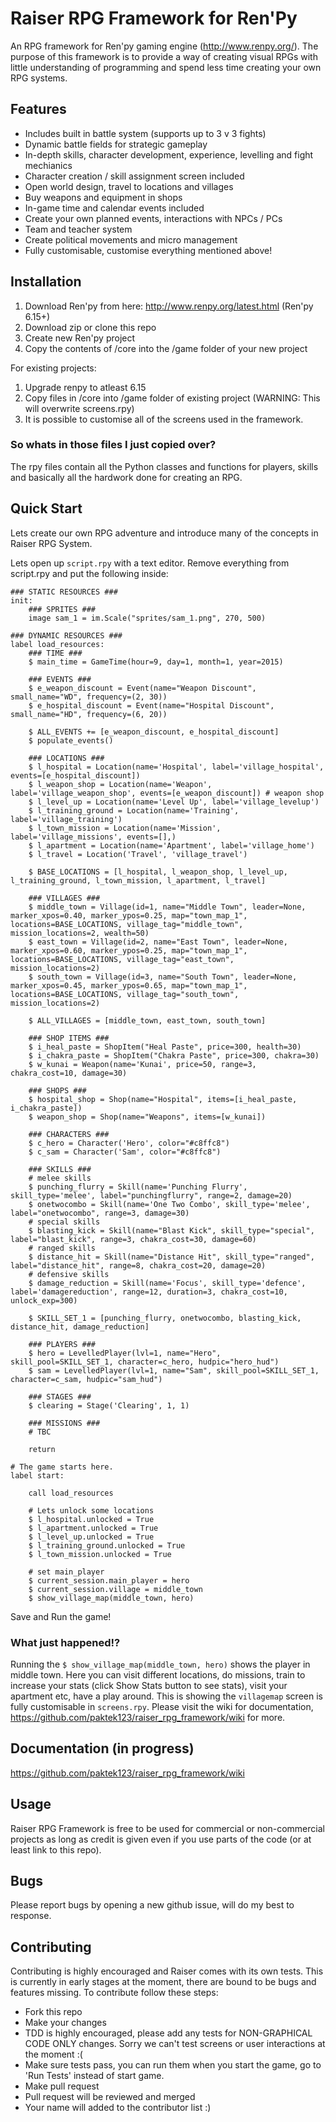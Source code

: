 # Raiser RPG Framework for Ren'Py

An RPG framework for Ren'py gaming engine (http://www.renpy.org/). The purpose of this framework is to provide a way of creating visual RPGs with little understanding of programming and spend less time creating your own RPG systems.

## Features
- Includes built in battle system (supports up to 3 v 3 fights)
- Dynamic battle fields for strategic gameplay
- In-depth skills, character development, experience, levelling and fight mechianics
- Character creation / skill assignment screen included 
- Open world design, travel to locations and villages
- Buy weapons and equipment in shops
- In-game time and calendar events included
- Create your own planned events, interactions with NPCs / PCs
- Team and teacher system
- Create political movements and micro management
- Fully customisable, customise everything mentioned above!

## Installation

1. Download Ren'py from here: http://www.renpy.org/latest.html (Ren'py 6.15+)
2. Download zip or clone this repo
3. Create new Ren'py project
4. Copy the contents of /core into the /game folder of your new project

For existing projects:

1. Upgrade renpy to atleast 6.15
2. Copy files in /core into /game folder of existing project (WARNING: This will overwrite screens.rpy)
3. It is possible to customise all of the screens used in the framework.

### So whats in those files I just copied over?

The rpy files contain all the Python classes and functions for players, skills and basically all the hardwork done for creating an RPG.

## Quick Start

Lets create our own RPG adventure and introduce many of the concepts in Raiser RPG System.

Lets open up `script.rpy` with a text editor. Remove everything from script.rpy and put the following inside:


```
### STATIC RESOURCES ###
init:
    ### SPRITES ### 
    image sam_1 = im.Scale("sprites/sam_1.png", 270, 500)
    
### DYNAMIC RESOURCES ###
label load_resources:
    ### TIME ###
    $ main_time = GameTime(hour=9, day=1, month=1, year=2015)
    
    ### EVENTS ###
    $ e_weapon_discount = Event(name="Weapon Discount", small_name="WD", frequency=(2, 30)) 
    $ e_hospital_discount = Event(name="Hospital Discount", small_name="HD", frequency=(6, 20)) 
    
    $ ALL_EVENTS += [e_weapon_discount, e_hospital_discount]
    $ populate_events()
    
    ### LOCATIONS ###
    $ l_hospital = Location(name='Hospital', label='village_hospital', events=[e_hospital_discount])
    $ l_weapon_shop = Location(name='Weapon', label='village_weapon_shop', events=[e_weapon_discount]) # weapon shop
    $ l_level_up = Location(name='Level Up', label='village_levelup')
    $ l_training_ground = Location(name='Training', label='village_training')
    $ l_town_mission = Location(name='Mission', label='village_missions', events=[],)
    $ l_apartment = Location(name='Apartment', label='village_home')
    $ l_travel = Location('Travel', 'village_travel')
    
    $ BASE_LOCATIONS = [l_hospital, l_weapon_shop, l_level_up, l_training_ground, l_town_mission, l_apartment, l_travel]
    
    ### VILLAGES ###
    $ middle_town = Village(id=1, name="Middle Town", leader=None, marker_xpos=0.40, marker_ypos=0.25, map="town_map_1", locations=BASE_LOCATIONS, village_tag="middle_town", mission_locations=2, wealth=50)
    $ east_town = Village(id=2, name="East Town", leader=None, marker_xpos=0.60, marker_ypos=0.25, map="town_map_1", locations=BASE_LOCATIONS, village_tag="east_town", mission_locations=2)    
    $ south_town = Village(id=3, name="South Town", leader=None, marker_xpos=0.45, marker_ypos=0.65, map="town_map_1", locations=BASE_LOCATIONS, village_tag="south_town", mission_locations=2)

	$ ALL_VILLAGES = [middle_town, east_town, south_town]

    ### SHOP ITEMS ###
    $ i_heal_paste = ShopItem("Heal Paste", price=300, health=30)
    $ i_chakra_paste = ShopItem("Chakra Paste", price=300, chakra=30)
    $ w_kunai = Weapon(name='Kunai', price=50, range=3, chakra_cost=10, damage=30)

    ### SHOPS ###
    $ hospital_shop = Shop(name="Hospital", items=[i_heal_paste, i_chakra_paste])
    $ weapon_shop = Shop(name="Weapons", items=[w_kunai])
    
    ### CHARACTERS ###
    $ c_hero = Character('Hero', color="#c8ffc8")
    $ c_sam = Character('Sam', color="#c8ffc8")
    
    ### SKILLS ###
    # melee skills
    $ punching_flurry = Skill(name='Punching Flurry', skill_type='melee', label="punchingflurry", range=2, damage=20)
    $ onetwocombo = Skill(name='One Two Combo', skill_type='melee', label="onetwocombo", range=3, damage=30)
    # special skills
    $ blasting_kick = Skill(name="Blast Kick", skill_type="special", label="blast_kick", range=3, chakra_cost=30, damage=60)
    # ranged skills
    $ distance_hit = Skill(name="Distance Hit", skill_type="ranged", label="distance_hit", range=8, chakra_cost=20, damage=20)
    # defensive skills
    $ damage_reduction = Skill(name='Focus', skill_type='defence', label='damagereduction', range=12, duration=3, chakra_cost=10, unlock_exp=300)
    
    $ SKILL_SET_1 = [punching_flurry, onetwocombo, blasting_kick, distance_hit, damage_reduction]
    
    ### PLAYERS ###
    $ hero = LevelledPlayer(lvl=1, name="Hero", skill_pool=SKILL_SET_1, character=c_hero, hudpic="hero_hud")
    $ sam = LevelledPlayer(lvl=1, name="Sam", skill_pool=SKILL_SET_1, character=c_sam, hudpic="sam_hud")
    
    ### STAGES ###
    $ clearing = Stage('Clearing', 1, 1)
    
    ### MISSIONS ###
    # TBC
    
    return

# The game starts here.
label start:
    
    call load_resources
    
    # Lets unlock some locations
    $ l_hospital.unlocked = True
    $ l_apartment.unlocked = True
    $ l_level_up.unlocked = True
    $ l_training_ground.unlocked = True
    $ l_town_mission.unlocked = True
    
    # set main_player
    $ current_session.main_player = hero
    $ current_session.village = middle_town
    $ show_village_map(middle_town, hero)
```

Save and Run the game!

### What just happened!?

Running the `$ show_village_map(middle_town, hero)` shows the player in middle town. Here you can visit different locations, do missions, train to increase your stats (click Show Stats button to see stats), visit your apartment etc, have a play around. This is showing the `villagemap` screen is fully customisable in `screens.rpy`. Please visit the wiki for documentation, https://github.com/paktek123/raiser_rpg_framework/wiki for more.

## Documentation (in progress)

https://github.com/paktek123/raiser_rpg_framework/wiki

## Usage

Raiser RPG Framework is free to be used for commercial or non-commercial projects as long as credit is given even if you use parts of the code (or at least link to this repo).

## Bugs

Please report bugs by opening a new github issue, will do my best to response.

## Contributing

Contributing is highly encouraged and Raiser comes with its own tests. This is currently in early stages at the moment, there are bound to be bugs and features missing. To contribute follow these steps:
- Fork this repo
- Make your changes
- TDD is highly encouraged, please add any tests for NON-GRAPHICAL CODE ONLY changes. Sorry we can't test screens or user interactions at the moment :(
- Make sure tests pass, you can run them when you start the game, go to 'Run Tests' instead of start game.
- Make pull request
- Pull request will be reviewed and merged
- Your name will added to the contributor list :)
